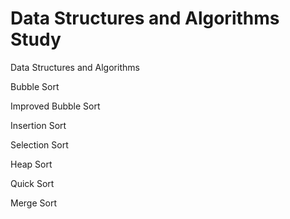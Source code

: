 # Data Structures and Algorithms Study
Data Structures and Algorithms

Bubble Sort

Improved Bubble Sort

Insertion Sort

Selection Sort

Heap Sort

Quick Sort

Merge Sort
